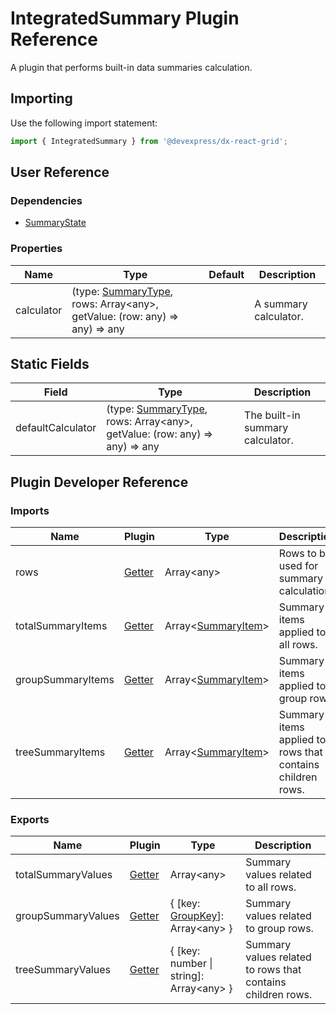 # IntegratedSummary Plugin Reference

A plugin that performs built-in data summaries calculation.

## Importing

Use the following import statement:

```js
import { IntegratedSummary } from '@devexpress/dx-react-grid';
```

## User Reference

### Dependencies

- [SummaryState](summary-state.md)

### Properties

Name | Type | Default | Description
-----|------|---------|------------
calculator | (type: [SummaryType](summary-state.md#summarytype), rows: Array&lt;any&gt;, getValue: (row: any) => any) => any | | A summary calculator.

## Static Fields

Field | Type | Description
------|------|------------
defaultCalculator | (type: [SummaryType](summary-state.md#summarytype), rows: Array&lt;any&gt;, getValue: (row: any) => any) => any | The built-in summary calculator.

## Plugin Developer Reference

### Imports

Name | Plugin | Type | Description
-----|--------|------|------------
rows | [Getter](../../../dx-react-core/docs/reference/getter.md) | Array&lt;any&gt; | Rows to be used for summary calculation.
totalSummaryItems | [Getter](../../../dx-react-core/docs/reference/getter.md) | Array&lt;[SummaryItem](#summaryitem)&gt; | Summary items applied to all rows.
groupSummaryItems | [Getter](../../../dx-react-core/docs/reference/getter.md) | Array&lt;[SummaryItem](#summaryitem)&gt; | Summary items applied to group rows.
treeSummaryItems | [Getter](../../../dx-react-core/docs/reference/getter.md) | Array&lt;[SummaryItem](#summaryitem)&gt; | Summary items applied to rows that contains children rows.

### Exports

Name | Plugin | Type | Description
-----|--------|------|------------
totalSummaryValues | [Getter](../../../dx-react-core/docs/reference/getter.md) | Array&lt;any&gt; | Summary values related to all rows.
groupSummaryValues | [Getter](../../../dx-react-core/docs/reference/getter.md) | { [key: [GroupKey](grouping-state.md#groupkey)]: Array&lt;any&gt; } | Summary values related to group rows.
treeSummaryValues | [Getter](../../../dx-react-core/docs/reference/getter.md) | { [key: number &#124; string]: Array&lt;any&gt; } | Summary values related to rows that contains children rows.
